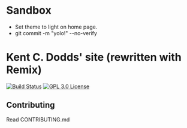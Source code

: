 # Sandbox

- Set theme to light on home page.
- git commit -m "yolo!" --no-verify

# Kent C. Dodds' site (rewritten with Remix)

[![Build Status][build-badge]][build]
[![GPL 3.0 License][license-badge]][license]

## Contributing

Read CONTRIBUTING.md

<!-- prettier-ignore-start -->
[build-badge]: https://img.shields.io/github/workflow/status/kentcdodds/kentcdodds.com/pipeline?logo=github&style=flat-square
[build]: https://github.com/kentcdodds/kentcdodds.com/actions?query=workflow%3Apipeline
[license-badge]: https://img.shields.io/badge/license-GPL%203.0%20License-blue.svg?style=flat-square
[license]: https://github.com/kentcdodds/kentcdodds.com/blob/main/LICENSE.md
<!-- prettier-ignore-end -->

